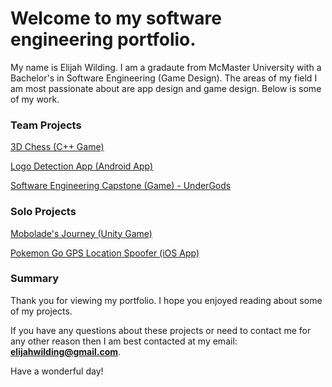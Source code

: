 # Welcome to my software engineering portfolio.

My name is Elijah Wilding. I am a gradaute from McMaster University with a Bachelor's in Software Engineering (Game Design). The areas of my field I am most passionate about are app design and game design. Below is some of my work.

### Team Projects

[3D Chess (C++ Game)](http://wildingelijah.github.io/3DChess)

[Logo Detection App (Android App)](http://wildingelijah.github.io/LogoDetectionApp)

[Software Engineering Capstone (Game) - UnderGods](http://wildingelijah.github.io/SoftwareEngCapstone)

### Solo Projects

[Mobolade's Journey (Unity Game)](http://wildingelijah.github.io/MoboladesJourney)

[Pokemon Go GPS Location Spoofer (iOS App)](http://wildingelijah.github.io/PokemonGoSpoofer)

### Summary

Thank you for viewing my portfolio. I hope you enjoyed reading about some of my projects. 

If you have any questions about these projects or need to contact me for any other reason then I am best contacted at my email: **elijahwilding@gmail.com**.

Have a wonderful day!
